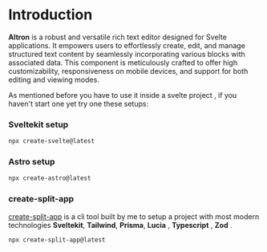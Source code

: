 # Introduction

**Altron** is a robust and versatile rich text editor designed for Svelte applications. It empowers users to effortlessly create, edit, and manage structured text content by seamlessly incorporating various blocks with associated data. This component is meticulously crafted to offer high customizability, responsiveness on mobile devices, and support for both editing and viewing modes.

As mentioned before you have to use it inside a svelte project ,  if you haven't start one yet  try one these setups:

### Sveltekit setup

```bash
npx create-svelte@latest
```

### Astro setup

```bash
npx create-astro@latest
```

### create-split-app

[create-split-app](https://create-split-app.vercel.app)  is a cli tool built by me to setup a project with most modern technologies **Sveltekit**, **Tailwind**, **Prisma**, **Lucia** , **Typescript** , **Zod** .

```bash
npx create-split-app@latest
```
